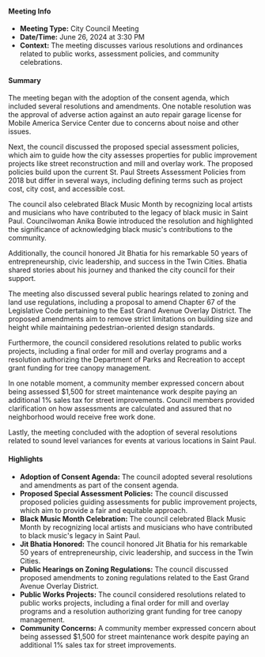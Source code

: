 ---
---

#### Meeting Info
* **Meeting Type:** City Council Meeting
* **Date/Time:** June 26, 2024 at 3:30 PM
* **Context:** The meeting discusses various resolutions and ordinances related to public works, assessment policies, and community celebrations.

#### Summary

The meeting began with the adoption of the consent agenda, which included several resolutions and amendments. One notable resolution was the approval of adverse action against an auto repair garage license for Mobile America Service Center due to concerns about noise and other issues.

Next, the council discussed the proposed special assessment policies, which aim to guide how the city assesses properties for public improvement projects like street reconstruction and mill and overlay work. The proposed policies build upon the current St. Paul Streets Assessment Policies from 2018 but differ in several ways, including defining terms such as project cost, city cost, and accessible cost.

The council also celebrated Black Music Month by recognizing local artists and musicians who have contributed to the legacy of black music in Saint Paul. Councilwoman Anika Bowie introduced the resolution and highlighted the significance of acknowledging black music's contributions to the community.

Additionally, the council honored Jit Bhatia for his remarkable 50 years of entrepreneurship, civic leadership, and success in the Twin Cities. Bhatia shared stories about his journey and thanked the city council for their support.

The meeting also discussed several public hearings related to zoning and land use regulations, including a proposal to amend Chapter 67 of the Legislative Code pertaining to the East Grand Avenue Overlay District. The proposed amendments aim to remove strict limitations on building size and height while maintaining pedestrian-oriented design standards.

Furthermore, the council considered resolutions related to public works projects, including a final order for mill and overlay programs and a resolution authorizing the Department of Parks and Recreation to accept grant funding for tree canopy management.

In one notable moment, a community member expressed concern about being assessed $1,500 for street maintenance work despite paying an additional 1% sales tax for street improvements. Council members provided clarification on how assessments are calculated and assured that no neighborhood would receive free work done.

Lastly, the meeting concluded with the adoption of several resolutions related to sound level variances for events at various locations in Saint Paul.

#### Highlights

* **Adoption of Consent Agenda:** The council adopted several resolutions and amendments as part of the consent agenda.
* **Proposed Special Assessment Policies:** The council discussed proposed policies guiding assessments for public improvement projects, which aim to provide a fair and equitable approach.
* **Black Music Month Celebration:** The council celebrated Black Music Month by recognizing local artists and musicians who have contributed to black music's legacy in Saint Paul.
* **Jit Bhatia Honored:** The council honored Jit Bhatia for his remarkable 50 years of entrepreneurship, civic leadership, and success in the Twin Cities.
* **Public Hearings on Zoning Regulations:** The council discussed proposed amendments to zoning regulations related to the East Grand Avenue Overlay District.
* **Public Works Projects:** The council considered resolutions related to public works projects, including a final order for mill and overlay programs and a resolution authorizing grant funding for tree canopy management.
* **Community Concerns:** A community member expressed concern about being assessed $1,500 for street maintenance work despite paying an additional 1% sales tax for street improvements.

